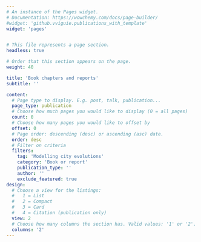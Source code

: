 ```yaml
---
# An instance of the Pages widget.
# Documentation: https://wowchemy.com/docs/page-builder/
#widget: 'github.vviguie.publications_with_template'
widget: 'pages'


# This file represents a page section.
headless: true

# Order that this section appears on the page.
weight: 40

title: 'Book chapters and reports'
subtitle: ''

content:
  # Page type to display. E.g. post, talk, publication...
  page_type: publication
  # Choose how much pages you would like to display (0 = all pages)
  count: 0
  # Choose how many pages you would like to offset by
  offset: 0
  # Page order: descending (desc) or ascending (asc) date.
  order: desc
  # Filter on criteria
  filters:
    tag: 'Modelling city evolutions'
    category: 'Book or report'
    publication_type: ''
    author: ''
    exclude_featured: true
design:
  # Choose a view for the listings:
  #   1 = List
  #   2 = Compact
  #   3 = Card
  #   4 = Citation (publication only)
  view: 2
  # Choose how many columns the section has. Valid values: '1' or '2'.
  columns: '2'
---
```


